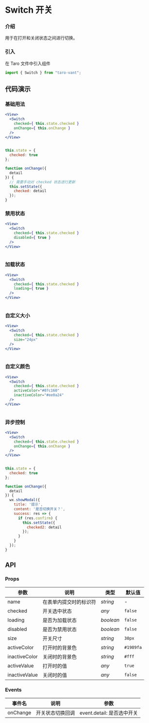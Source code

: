 # Switch 开关

### 介绍

用于在打开和关闭状态之间进行切换。

### 引入

在 Taro 文件中引入组件

```js
import { Switch } from "taro-vant"; 
```

## 代码演示

### 基础用法

```jsx
<View>
  <Switch
    checked={ this.state.checked }
    onChange={ this.onChange }
  />
</View>
 
```

```js
this.state = {
  checked: true
};

function onChange({
  detail
}) {
  // 需要手动对 checked 状态进行更新
  this.setState({
    checked: detail
  });
} 
```

### 禁用状态

```jsx
<View>
  <Switch
    checked={ this.state.checked }
    disabled={ true }
  />
</View>
 
```

### 加载状态

```jsx
<View>
  <Switch
    checked={ this.state.checked }
    loading={ true }
  />
</View>
 
```

### 自定义大小

```jsx
<View>
  <Switch
    checked={ this.state.checked }
    size="24px"
  />
</View>
 
```

### 自定义颜色

```jsx
<View>
  <Switch
    checked={ this.state.checked }
    activeColor="#07c160"
    inactiveColor="#ee0a24"
  />
</View>
 
```

### 异步控制

```jsx
<View>
  <Switch
    checked={ this.state.checked }
    onChange={ this.onChange }
  />
</View>
 
```

```js
this.state = {
  checked: true
};

function onChange({
  detail
}) {
  wx.showModal({
    title: '提示',
    content: '是否切换开关？',
    success: res => {
      if (res.confirm) {
        this.setState({
          checked2: detail
        });
      }
    }
  });
} 
```

## API

### Props

|  参数            | 说明                   | 类型      | 默认值    |
| -------------- | ---------------------- | --------- | --------- |
|  name            | 在表单内提交时的标识符 | _string_  | -         |
|  checked         | 开关选中状态           | _any_     | `false`   |
|  loading         | 是否为加载状态         | _boolean_ | `false`   |
|  disabled        | 是否为禁用状态         | _boolean_ | `false`   |
|  size            | 开关尺寸               | _string_  | `30px`    |
|  activeColor    | 打开时的背景色         | _string_  | `#1989fa` |
|  inactiveColor  | 关闭时的背景色         | _string_  | `#fff`    |
|  activeValue    | 打开时的值             | _any_     | `true`    |
|  inactiveValue  | 关闭时的值             | _any_     | `false`   |

### Events

|  事件名       | 说明             | 参数                       |
| ----------- | ---------------- | -------------------------- |
|  onChange  | 开关状态切换回调 | event.detail: 是否选中开关 |
